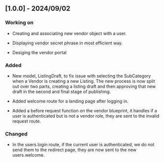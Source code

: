 ## [1.0.0] - 2024/09/02

### Working on
- Creating and associating new vendor object with a user.

- Displaying vendor secret phrase in most efficient way.

- Desiging the vendor portal

### Added 
- New model, ListingDraft, to fix issue with selecting the SubCategory when a Vendor is 
creating a new Listing. The new process is now split out over two parts, creating a 
listing draft and then approving that new draft in the second and final stage of publishing.

- Added welcome route for a landing page after logging in.

- Added a before request function on the vendor blueprint, it handles if a user is 
authenticated but is not a vendor role, they are sent to the invalid request route.

### Changed
- In the users.login route, if the current user is authenticated, we do not send them to the redirect page, they are now sent to the new users.welcome.


